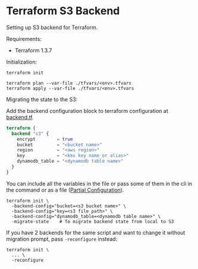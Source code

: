 # Terraform S3 Backend

Setting up S3 backend for Terraform.

Requirements:
* Terraform 1.3.7

Initialization:

```shell
terraform init

terraform plan --var-file ./tfvars/<env>.tfvars
terraform apply --var-file ./tfvars/<env>.tfvars
```

Migrating the state to the S3:

Add the backend configuration block to terraform configuration at [backend.tf](./backend.tf).
```terraform
terraform {
  backend "s3" {
    encrypt        = true
    bucket         = "<bucket name>"
    region         = "<aws region>"
    key            = "<kms key name or alias>"
    dynamodb_table = "<dynamodb table name>"
  }
}
```

You can include all the variables in the file or pass some of them in the cli in the 
command or as a file ([Partial Configuration](https://developer.hashicorp.com/terraform/language/settings/backends/configuration#partial-configuration)).

```shell
terraform init \
  -backend-config="bucket=<s3 bucket name>" \
  -backend-config="key=<s3 file path>" \
  -backend-config="dynamodb_table=<dynamodb table name>" \
  -migrate-state    # To migrate backend state from local to S3
```

If you have 2 backends for the same script and want to change it without migration prompt, pass `-reconfigure` instead:
```shell
terraform init \
  ... \
  -reconfigure
```
